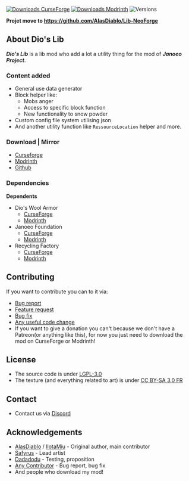 [![Downloads CurseForge](https://img.shields.io/curseforge/dt/422014?style=for-the-badge&logo=curseforge&labelColor=2D2D2D&color=f16436)](https://www.curseforge.com/minecraft/mc-mods/recycling-factory)
[![Downloads Modrinth](https://img.shields.io/modrinth/dt/7eBc8VDu?style=for-the-badge&logo=modrinth&labelColor=2D2D2D&color=00AF5C)](https://modrinth.com/mod/recycling-factory)
![Versions](http://cf.way2muchnoise.eu/versions/422014.svg?badge_style=for_the_badge)

**Projet move to https://github.com/AlasDiablo/Lib-NeoForge**

## About Dio's Lib

***Dio's Lib*** is a lib mod who add a lot a utility thing for the mod of ***Janoeo Project***.

### Content added

+ General use data generator
+ Block helper like:
  + Mobs anger
  + Access to specific block function
  + New functionality to snow powder
+ Custom config file system utilising json
+ And another utility function like `RessourceLocation` helper and more.

### Download | Mirror

- [Curseforge](https://www.curseforge.com/minecraft/mc-mods/diabololib/files)
- [Modrinth](https://modrinth.com/mod/diabololib)
- [Github](https://github.com/Janoeo/DiaboloLib/releases)

### Dependencies

**Dependents**

- Dio's Wool Armor
  - [CurseForge](https://www.curseforge.com/minecraft/mc-mods/wool-armor)
  - [Modrinth](https://modrinth.com/mod/alasdiablo-wool-armor)
- Janoeo Foundation
  - [CurseForge](https://www.curseforge.com/minecraft/mc-mods/janoeo)
  - [Modrinth](https://modrinth.com/mod/janoeo)
- Recycling Factory
  - [CurseForge](https://www.curseforge.com/minecraft/mc-mods/recycling-factory)
  - [Modrinth](https://modrinth.com/mod/recycling-factory)

## Contributing

If you want to contribute you can to it via:

- [Bug report](https://github.com/Janoeo/DiaboloLib/issues)
- [Feature request](https://github.com/Janoeo/DiaboloLib/issues)
- [Bug fix](https://github.com/Janoeo/DiaboloLib/pulls)
- [Any useful code change](https://github.com/Janoeo/DiaboloLib/pulls)
- If you want to give a donation you can't because we don't have a Patreon(or anything like this), for now you just need to download the mod on CurseForge or Modrinth!

## License

- The source code is under [LGPL-3.0](https://www.gnu.org/licenses/lgpl-3.0.en.html)
- The texture (and everything related to art) is
  under [CC BY-SA 3.0 FR](https://creativecommons.org/licenses/by-sa/3.0/fr/deed.en)

## Contact

- Contact us via [Discord](https://discord.gg/KkzqnzA)

## Acknowledgements

- [AlasDiablo](https://github.com/AlasDiablo) / [lIotaMiu](https://github.com/liotamiu) - Original author, main contributor
- [Safyrus](https://github.com/Safyrus) - Lead artist
- [Dadadodu](https://github.com/Dadadodu) - Testing, proposition
- [Any Contributor](https://github.com/Janoeo/DiaboloLib/graphs/contributors) - Bug report, bug fix
- And people who download my mod!
